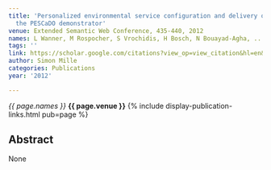 ```yaml
---
title: 'Personalized environmental service configuration and delivery orchestration:
  the PESCaDO demonstrator'
venue: Extended Semantic Web Conference, 435-440, 2012
names: L Wanner, M Rospocher, S Vrochidis, H Bosch, N Bouayad-Agha, ...
tags: ''
link: https://scholar.google.com/citations?view_op=view_citation&hl=en&user=hg8-G68AAAAJ&pagesize=100&sortby=pubdate&citation_for_view=hg8-G68AAAAJ:isC4tDSrTZIC
author: Simon Mille
categories: Publications
year: '2012'

---
```


*{{ page.names }}*
**{{ page.venue }}**
{% include display-publication-links.html pub=page %}
## Abstract

None